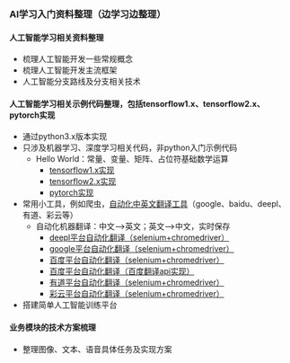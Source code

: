 ### AI学习入门资料整理（边学习边整理）
#### 人工智能学习相关资料整理 
- 梳理人工智能开发一些常规概念
- 梳理人工智能开发主流框架
- 人工智能分支路线及分支相关技术
#### 人工智能学习相关示例代码整理，包括tensorflow1.x、tensorflow2.x、pytorch实现
- 通过python3.x版本实现
- 只涉及机器学习、深度学习相关代码，非python入门示例代码
   - Hello World：常量、变量、矩阵、占位符基础数学运算
     - [tensorflow1.x实现](code/tensorflow_v1/1_base/1_hello_world.py)
     - [tensorflow2.x实现](code/tensorflow_v2/1_base/1_hello_world.py)
     - [pytorch实现](code/tensorflow_v2/1_base/1_hello_world.py)
- 常用小工具，例如爬虫，[自动化中英文翻译工具](code/tools/nlp_translation/README.md)（google、baidu、deepl、有道、彩云等）
  - 自动化机器翻译：中文——>英文；英文——>中文，实时保存 
     - [deepl平台自动化翻译（selenium+chromedriver）](code/tools/nlp_translation/deepl_translation.py)
     - [google平台自动化翻译（selenium+chromedriver）](code/tools/nlp_translation/google_translation.py)
     - [百度平台自动化翻译（selenium+chromedriver）](code/tools/nlp_translation/baidu_translation.py)
     - [百度平台自动化翻译（百度翻译api实现）](code/tools/nlp_translation/baidu_translation_by_api.py)
     - [有道平台自动化翻译（selenium+chromedriver）](code/tools/nlp_translation/youdao_translation.py)
     - [彩云平台自动化翻译（selenium+chromedriver）](code/tools/nlp_translation/caiyun_translation.py)
- 搭建简单人工智能训练平台
#### 业务模块的技术方案梳理
- 整理图像、文本、语音具体任务及实现方案

